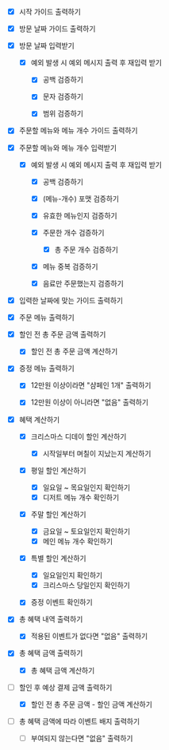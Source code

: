 - [x] 시작 가이드 출력하기


- [x] 방문 날짜 가이드 출력하기
- [x] 방문 날짜 입력받기
  - [x] 예외 발생 시 예외 메시지 출력 후 재입력 받기
    - [x] 공백 검증하기
    - [X] 문자 검증하기
    - [x] 범위 검증하기


- [x] 주문할 메뉴와 메뉴 개수 가이드 출력하기
- [x] 주문할 메뉴와 메뉴 개수 입력받기
  - [x] 예외 발생 시 예외 메시지 출력 후 재입력 받기
    - [x] 공백 검증하기
    - [x] (메뉴-개수) 포맷 검증하기
    - [x] 유효한 메뉴인지 검증하기
    - [x] 주문한 개수 검증하기
      - [x] 총 주문 개수 검증하기
    - [x] 메뉴 중복 검증하기
    - [x] 음료만 주문했는지 검증하기


- [x] 입력한 날짜에 맞는 가이드 출력하기


- [x] 주문 메뉴 출력하기


- [x] 할인 전 총 주문 금액 출력하기
    - [x] 할인 전 총 주문 금액 계산하기


- [x] 증정 메뉴 출력하기
  - [x] 12만원 이상이라면 "샴페인 1개" 출력하기
  - [x] 12만원 이상이 아니라면 "없음" 출력하기


- [x] 혜택 계산하기
  - [x] 크리스마스 디데이 할인 계산하기
    - [x] 시작일부터 며칠이 지났는지 계산하기 
  - [x] 평일 할인 계산하기
    - [x] 일요일 ~ 목요일인지 확인하기
    - [x] 디저트 메뉴 개수 확인하기
  - [x] 주말 할인 계산하기
    - [x] 금요일 ~ 토요일인지 확인하기
    - [x] 메인 메뉴 개수 확인하기
  - [x] 특별 할인 계산하기
    - [x] 일요일인지 확인하기
    - [x] 크리스마스 당일인지 확인하기
  - [x] 증정 이벤트 확인하기


- [x] 총 혜택 내역 출력하기
  - [x] 적용된 이벤트가 없다면 "없음" 출력하기


- [x] 총 혜택 금액 출력하기
  - [x] 총 혜택 금액 계산하기


- [ ] 할인 후 예상 결제 금액 출력하기
  - [x] 할인 전 총 주문 금액 - 할인 금액 계산하기


- [ ] 총 혜택 금액에 따라 이벤트 배지 출력하기
  - [ ] 부여되지 않는다면 "없음" 출력하기